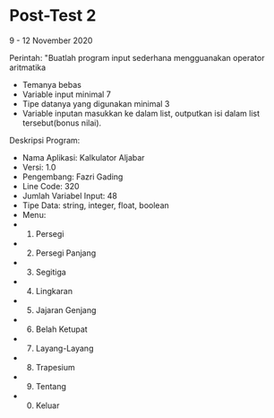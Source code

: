 # Post-Test 2
9 - 12 November 2020 

Perintah:
"Buatlah program input sederhana mengguanakan operator aritmatika
- Temanya bebas 
- Variable input minimal 7
- Tipe datanya yang digunakan minimal 3 
- Variable inputan masukkan ke dalam list, outputkan isi dalam list tersebut(bonus nilai).

Deskripsi Program:
- Nama Aplikasi: Kalkulator Aljabar
- Versi: 1.0
- Pengembang: Fazri Gading
- Line Code: 320
- Jumlah Variabel Input: 48
- Tipe Data: string, integer, float, boolean
- Menu:
- 1. Persegi
- 2. Persegi Panjang
- 3. Segitiga
- 4. Lingkaran
- 5. Jajaran Genjang
- 6. Belah Ketupat
- 7. Layang-Layang
- 8. Trapesium
- 9. Tentang
- 0. Keluar
